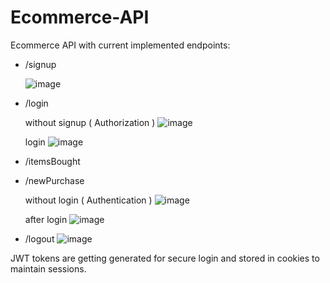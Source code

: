 # Ecommerce-API

Ecommerce API with current implemented endpoints:
- /signup

  ![image](https://user-images.githubusercontent.com/24872414/88532632-90801500-d022-11ea-8052-bd9a905f9261.png)

- /login

  without signup ( Authorization )
  ![image](https://user-images.githubusercontent.com/24872414/88532764-ca511b80-d022-11ea-8f28-04a42c6b7ce2.png)

  login
  ![image](https://user-images.githubusercontent.com/24872414/88532857-efde2500-d022-11ea-9bfc-d5a09be7543d.png)

- /itemsBought
- /newPurchase

  without login ( Authentication )
  ![image](https://user-images.githubusercontent.com/24872414/88532857-efde2500-d022-11ea-9bfc-d5a09be7543d.png)

  after login
  ![image](https://user-images.githubusercontent.com/24872414/88533639-3f712080-d024-11ea-92db-06a8d0d73413.png)

- /logout
  ![image](https://user-images.githubusercontent.com/24872414/88533881-9676f580-d024-11ea-927f-a4f3fbbfa0d3.png)


JWT tokens are getting generated for secure login and stored in cookies to maintain sessions.
